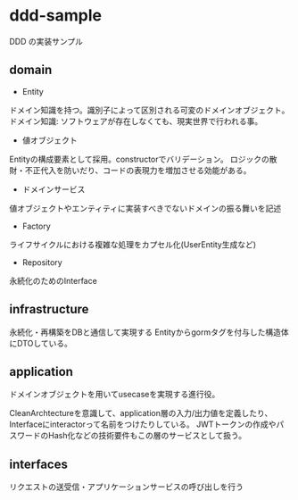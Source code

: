 # ddd-sample

DDD の実装サンプル


## domain

- Entity

ドメイン知識を持つ。識別子によって区別される可変のドメインオブジェクト。
ドメイン知識: ソフトウェアが存在しなくても、現実世界で行われる事。

- 値オブジェクト


Entityの構成要素として採用。constructorでバリデーション。
ロジックの散財・不正代入を防いだり、コードの表現力を増加させる効能がある。

- ドメインサービス


値オブジェクトやエンティティに実装すべきでないドメインの振る舞いを記述

- Factory


ライフサイクルにおける複雑な処理をカプセル化(UserEntity生成など)

- Repository

永続化のためのInterface

## infrastructure

永続化・再構築をDBと通信して実現する
Entityからgormタグを付与した構造体にDTOしている。

## application

ドメインオブジェクトを用いてusecaseを実現する進行役。

CleanArchtectureを意識して、application層の入力/出力値を定義したり、Interfaceにinteractorって名前をつけたりしている。
JWTトークンの作成やパスワードのHash化などの技術要件もこの層のサービスとして扱う。


## interfaces

リクエストの送受信・アプリケーションサービスの呼び出しを行う
